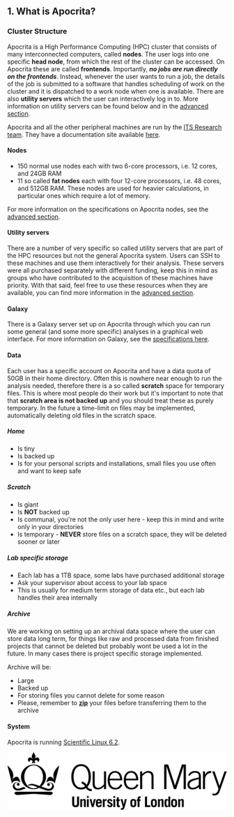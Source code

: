 ## 1. What is Apocrita?

### Cluster Structure
Apocrita is a High Performance Computing (HPC) cluster that consists of many interconnected computers, called **nodes**. The user logs into one specific **head node**, from which the rest of the cluster can be accessed. On Apocrita these are called **frontends**. Importantly, ***no jobs are run directly on the frontends***. Instead, whenever the user wants to run a job, the details of the job is submitted to a software that handles scheduling of work on the cluster and it is dispatched to a work node when one is available. There are also **utility servers** which the user can interactively log in to. More information on utility servers can be found below and in the [advanced section](2_0_advanced.md).

Apocrita and all the other peripheral machines are run by the [ITS Research team](http://www.its.qmul.ac.uk/research/). They have a documentation site available [here](http://docs.hpc.qmul.ac.uk/). 

#### Nodes
* 150 normal use nodes each with two 6-core processors, i.e. 12 cores, and 24GB RAM
* 11 so called **fat nodes** each with four 12-core processors, i.e. 48 cores, and 512GB RAM. These nodes are used for heavier calculations, in particular ones which require a lot of memory.

For more information on the specifications on Apocrita nodes, see the [advanced section](2_0_advanced.md).

#### Utility servers
There are a number of very specific so called utility servers that are part of the HPC resources but not the general Apocrita system. Users can SSH to these machines and use them interactively for their analysis. These servers were all purchased separately with different funding, keep this in mind as groups who have contributed to the acquisition of these machines have priority. With that said, feel free to use these resources when they are available, you can find more information in the [advanced section](2_0_advanced.md).

#### Galaxy
There is a Galaxy server set up on Apocrita through which you can run some general (and some more specific) analyses in a graphical web interface. For more information on Galaxy, see the [specifications here](1_10_galaxy.md).

#### Data
Each user has a specific account on Apocrita and have a data quota of 50GB in their home directory. Often this is nowhere near enough to run the analysis needed, therefore there is a so called **scratch** space for temporary files. This is where most people do their work but it's important to note that that **scratch area is not backed up** and you should treat these as purely temporary. In the future a time-limit on files may be implemented, automatically deleting old files in the scratch space.

##### Home
* Is tiny
* Is backed up
* Is for your personal scripts and installations, small files you use often and want to keep safe

##### Scratch
* Is giant
* Is **NOT** backed up
* Is communal, you're not the only user here - keep this in mind and write only in your directories
* Is temporary - **NEVER** store files on a scratch space, they will be deleted sooner or later

##### Lab specific storage
* Each lab has a 1TB space, some labs have purchased additional storage
* Ask your supervisor about access to your lab space
* This is usually for medium term storage of data etc., but each lab handles their area internally


##### Archive
We are working on setting up an archival data space where the user can store data long term, for things like raw and processed data from finished projects that cannot be deleted but probably wont be used a lot in the future. In many cases there is project specific storage implemented.

Archive will be:

* Large
* Backed up
* For storing files you cannot delete for some reason
* Please, remember to [**zip**](1_7_dealing_with_compressed_files.md) your files before transferring them to the archive

#### System
Apocrita is running [Scientific Linux 6.2](https://www.scientificlinux.org/).

![QMUL logo](./img/qmul_logo.png)
